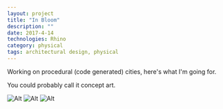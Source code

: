 ```yaml
---
layout: project
title: "In Bloom"
description: ""
date: 2017-4-14
technologies: Rhino
category: physical
tags: architectural design, physical
---
```

Working on procedural (code generated) cities, here's what I'm going for.

You could probably call it concept art.

![Alt]({{site.baseurl}}/img/flowers.jpg)
![Alt]({{site.baseurl}}/img/flowers2.jpg)
![Alt]({{site.baseurl}}/img/flowers3.jpg)

